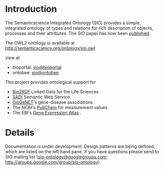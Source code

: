# Introduction #

The Semanticscience Integrated Ontology (SIO) provides a simple, integrated ontology of types and relations for rich description of objects, processes and their attributes. The SIO paper has now been  [published](http://www.jbiomedsem.com/content/5/1/14).

The OWL2 ontology is available at http://semanticscience.org/ontology/sio.owl

view at
  * bioportal: [sio@bioportal](http://bioportal.bioontology.org/ontologies/SIO)
  * ontobee: [sio@ontobee](http://www.ontobee.org/browser/index.php?o=SIO)

This project provides ontological support for
  * [Bio2RDF](http://bio2rdf.org) Linked Data for the Life Sciences
  * [SADI](http://sadiframework.org) Semantic Web Service.
  * [DisGeNET](http://rdf.imim.es/DisGeNET.html)'s gene-disease associations
  * The NCBI's [PubChem](http://pubchem.ncbi.nlm.nih.gov/rdf/) for measurement values
  * The EBI's [Gene Expression Atlas](http://www.ebi.ac.uk/rdf/documentation/atlas)  .


# Details #

Documentation is under development. Design patterns are being defined, which are listed on the left hand pane.  If you have questions please send to SIO mailing list (sio-ontology@googlegroups.com; http://groups.google.com/group/sio-ontology)